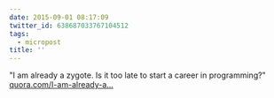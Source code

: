 ```yaml
---
date: 2015-09-01 08:17:09
twitter_id: 638687033767104512
tags:
  - micropost
title: ''
---
```


"I am already a zygote. Is it too late to start a career in programming?" [quora.com/I-am-already-a…](http://www.quora.com/I-am-already-a-zygote-Is-it-too-late-to-start-a-career-in-programming/answer/Matt-West-6?srid=64t&share=1)
